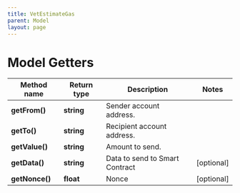 ```yaml
---
title: VetEstimateGas
parent: Model
layout: page
---
```


# Model Getters

Method name | Return type | Description | Notes
------------ | ------------- | ------------- | -------------
**getFrom()** | **string** | Sender account address. |
**getTo()** | **string** | Recipient account address. |
**getValue()** | **string** | Amount to send. |
**getData()** | **string** | Data to send to Smart Contract | [optional]
**getNonce()** | **float** | Nonce | [optional]

